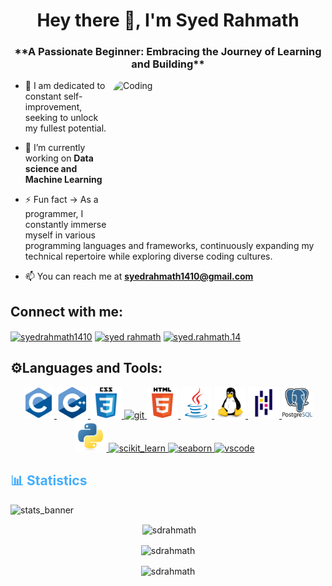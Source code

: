
<h1 align="center">Hey there 👋, I'm Syed Rahmath</h1>
<p></p>
<h3 align="center">**A Passionate Beginner: Embracing the Journey of Learning and Building**</h3>
<img align="right" alt="Coding" height="250"width="340" src="https://media.giphy.com/media/qgQUggAC3Pfv687qPC/giphy.gif" style="display: inline-block; border-radius: 20px; overflow: hidden;">	

- 🔭  I am dedicated to constant self-improvement, seeking to unlock my fullest potential.

- 🌱 I’m currently working on **Data science and Machine Learning**



- ⚡ Fun fact -> As a programmer, I constantly immerse myself in various programming languages and frameworks, continuously expanding my technical repertoire while exploring diverse coding cultures.
- 📫 You can reach me at **syedrahmath1410@gmail.com**
<div>
<h2 align="left">Connect with me:</h2>
<p align="left">
<a href="https://twitter.com/syedrahmath1410" target="blank"><img align="center" src="https://raw.githubusercontent.com/rahuldkjain/github-profile-readme-generator/master/src/images/icons/Social/twitter.svg" alt="syedrahmath1410" height="40" width="50" /></a>
<a href="https://linkedin.com/in/syed rahmath" target="blank"><img align="center" src="https://raw.githubusercontent.com/rahuldkjain/github-profile-readme-generator/master/src/images/icons/Social/linked-in-alt.svg" alt="syed rahmath" height="40" width="50" /></a>
<a href="https://instagram.com/syed.rahmath.14" target="blank"><img align="center" src="https://raw.githubusercontent.com/rahuldkjain/github-profile-readme-generator/master/src/images/icons/Social/instagram.svg" alt="syed.rahmath.14" height="40" width="50" /></a>
</p></div>

<h2 align="left">⚙️Languages and Tools:</h2>
<div align="center">
  <a href="https://www.cprogramming.com/" target="_blank" rel="noreferrer"> <img src="https://raw.githubusercontent.com/devicons/devicon/master/icons/c/c-original.svg" alt="c" width="50" height="50"/> </a> <a href="https://www.w3schools.com/cpp/" target="_blank" rel="noreferrer"> <img src="https://raw.githubusercontent.com/devicons/devicon/master/icons/cplusplus/cplusplus-original.svg" alt="cplusplus" width="50" height="50"/> </a> <a href="https://www.w3schools.com/css/" target="_blank" rel="noreferrer"> <img src="https://raw.githubusercontent.com/devicons/devicon/master/icons/css3/css3-original-wordmark.svg" alt="css3" width="50" height="50"/> </a> <a href="https://git-scm.com/" target="_blank" rel="noreferrer"> <img src="https://www.vectorlogo.zone/logos/git-scm/git-scm-icon.svg" alt="git" width="50" height="50"/> </a> <a href="https://www.w3.org/html/" target="_blank" rel="noreferrer"> <img src="https://raw.githubusercontent.com/devicons/devicon/master/icons/html5/html5-original-wordmark.svg" alt="html5" width="50" height="50"/> </a> <a href="https://www.java.com" target="_blank" rel="noreferrer"> <img src="https://raw.githubusercontent.com/devicons/devicon/master/icons/java/java-original.svg" alt="java" width="50" height="50"/> </a> <a href="https://www.linux.org/" target="_blank" rel="noreferrer"> <img src="https://raw.githubusercontent.com/devicons/devicon/master/icons/linux/linux-original.svg" alt="linux" width="50" height="50"/> </a> <a href="https://pandas.pydata.org/" target="_blank" rel="noreferrer"> <img src="https://raw.githubusercontent.com/devicons/devicon/2ae2a900d2f041da66e950e4d48052658d850630/icons/pandas/pandas-original.svg" alt="pandas" width="50" height="50"/> </a> <a href="https://www.postgresql.org" target="_blank" rel="noreferrer"> <img src="https://raw.githubusercontent.com/devicons/devicon/master/icons/postgresql/postgresql-original-wordmark.svg" alt="postgresql" width="50" height="50"/> </a> <a href="https://www.python.org" target="_blank" rel="noreferrer"> <img src="https://raw.githubusercontent.com/devicons/devicon/master/icons/python/python-original.svg" alt="python" width="50" height="50"/> </a> <a href="https://scikit-learn.org/" target="_blank" rel="noreferrer"> <img src="https://upload.wikimedia.org/wikipedia/commons/0/05/Scikit_learn_logo_small.svg" alt="scikit_learn" width="50" height="50"/> </a> <a href="https://seaborn.pydata.org/" target="_blank" rel="noreferrer"> <img src="https://seaborn.pydata.org/_images/logo-mark-lightbg.svg" alt="seaborn" width="50" height="50"/> </a> 
  <a href="https://code.visualstudio.com/" target="_blank" rel="noreferrer">
      <img  alt="vscode" height="50px" style="padding-right:10px;"src="https://cdn.jsdelivr.net/gh/devicons/devicon/icons/vscode/vscode-original.svg"/>
  </a></p>
</div>
<h2 style="color: #44AEFB">📊 Statistics</h2>

![stats_banner](https://user-images.githubusercontent.com/78341798/194534778-d662496c-ae00-4e8d-ae9b-b90912054e7f.gif)
<div class="stats" align="center">
<p>&nbsp;<img align="center" src="https://github-readme-stats.vercel.app/api?username=sdrahmath&show_icons=true&locale=en&border_radius=20&theme=github" alt="sdrahmath"/></p>
<p><img align="center" src="https://github-readme-streak-stats.herokuapp.com/?user=sdrahmath&border_radius=20&theme=github" alt="sdrahmath" /></p>

<p><img align="center" src="https://github-readme-stats.vercel.app/api/top-langs?username=sdrahmath&show_icons=true&locale=en&layout=compact&border_radius=20&theme=github" alt="sdrahmath" /></p>
</div>

<!---
sdrahmath/sdrahmath is a ✨ special ✨ repository because its `README.md` (this file) appears on your GitHub profile.
You can click the Preview link to take a look at your changes.
--->
